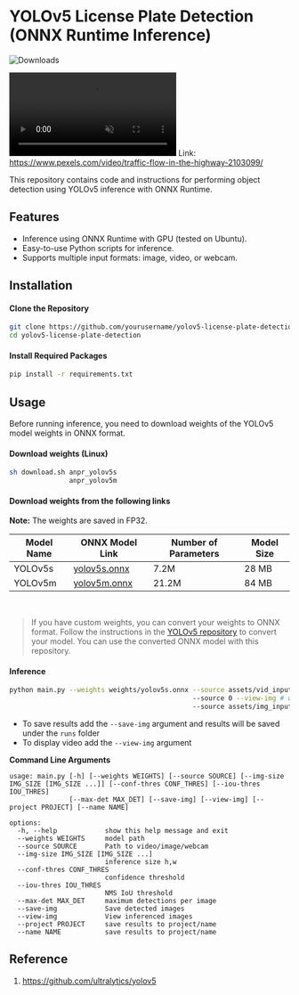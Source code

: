# YOLOv5 License Plate Detection (ONNX Runtime Inference)

![Downloads](https://img.shields.io/github/downloads/yakhyo/yolov5-license-plate-detection/total)

<video controls autoplay loop src="https://github.com/user-attachments/assets/23bed56d-b49c-4606-84c9-1797c479f187" muted="false"></video>
Link: https://www.pexels.com/video/traffic-flow-in-the-highway-2103099/

This repository contains code and instructions for performing object detection using YOLOv5 inference with ONNX Runtime.

## Features

- Inference using ONNX Runtime with GPU (tested on Ubuntu).
- Easy-to-use Python scripts for inference.
- Supports multiple input formats: image, video, or webcam.

## Installation

#### Clone the Repository

```bash
git clone https://github.com/yourusername/yolov5-license-plate-detection.git
cd yolov5-license-plate-detection
```

#### Install Required Packages

```bash
pip install -r requirements.txt
```

## Usage

Before running inference, you need to download weights of the YOLOv5 model weights in ONNX format.

#### Download weights (Linux)

```bash
sh download.sh anpr_yolov5s
               anpr_yolov5m
```



#### Download weights from the following links

**Note:** The weights are saved in FP32.

| Model Name | ONNX Model Link                                                                                                | Number of Parameters | Model Size |
| ---------- | -------------------------------------------------------------------------------------------------------------- | -------------------- | ---------- |
| YOLOv5s    | [yolov5s.onnx](https://github.com/yakhyo/yolov5-license-plate-detection/releases/download/v0.0.1/anpr_yolov5s.onnx) | 7.2M                 | 28 MB      |
| YOLOv5m    | [yolov5m.onnx](https://github.com/yakhyo/yolov5-license-plate-detection/releases/download/v0.0.1/anpr_yolov5m.onnx) | 21.2M                | 84 MB      |

<br>

> If you have custom weights, you can convert your weights to ONNX format. Follow the instructions in the [YOLOv5 repository](https://github.com/ultralytics/yolov5) to convert your model. You can use the converted ONNX model with this repository.

#### Inference

```bash
python main.py --weights weights/yolov5s.onnx --source assets/vid_input.mp4 # video
                                              --source 0 --view-img # webcam and display
                                              --source assets/img_input.jpg # image
```

- To save results add the `--save-img` argument and results will be saved under the `runs` folder
- To display video add the `--view-img` argument

**Command Line Arguments**

```
usage: main.py [-h] [--weights WEIGHTS] [--source SOURCE] [--img-size IMG_SIZE [IMG_SIZE ...]] [--conf-thres CONF_THRES] [--iou-thres IOU_THRES]
               [--max-det MAX_DET] [--save-img] [--view-img] [--project PROJECT] [--name NAME]

options:
  -h, --help            show this help message and exit
  --weights WEIGHTS     model path
  --source SOURCE       Path to video/image/webcam
  --img-size IMG_SIZE [IMG_SIZE ...]
                        inference size h,w
  --conf-thres CONF_THRES
                        confidence threshold
  --iou-thres IOU_THRES
                        NMS IoU threshold
  --max-det MAX_DET     maximum detections per image
  --save-img            Save detected images
  --view-img            View inferenced images
  --project PROJECT     save results to project/name
  --name NAME           save results to project/name
```

## Reference

1. https://github.com/ultralytics/yolov5
